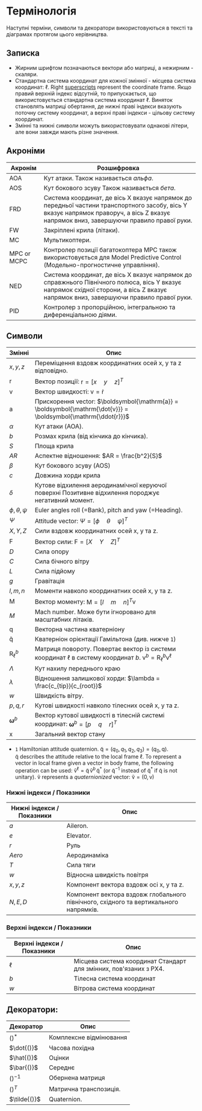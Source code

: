 # Термінологія

Наступні терміни, символи та декоратори використовуються в тексті та діаграмах протягом цього керівництва.

## Записка

- Жирним шрифтом позначаються вектори або матриці, а нежирним - скаляри.
- Стандартна система координат для кожної змінної - місцева система координат: $\ell{}$. Right [superscripts](#superscripts) represent the coordinate frame. Якщо правий верхній індекс відсутній, то припускається, що використовується стандартна система координат $\ell{}$. Виняток становлять матриці обертання, де нижні праві індекси вказують поточну систему координат, а верхні праві індекси - цільову систему координат.
- Змінні та нижні символи можуть використовувати однакові літери, але вони завжди мають різне значення.

## Акроніми

| Акронім     | Розшифровка                                                                                                                                                                             |
| ----------- | --------------------------------------------------------------------------------------------------------------------------------------------------------------------------------------- |
| AOA         | Кут атаки. Також називається _альфа_.                                                                                                                                                   |
| AOS         | Кут бокового зсуву Також називається _бета_.                                                                                                                                            |
| FRD         | Система координат, де вісь X вказує напрямок до передньої частини транспортного засобу, вісь Y вказує напрямок праворуч, а вісь Z вказує напрямок вниз, завершуючи правило правої руки. |
| FW          | Закріплені крила (літаки).                                                                                                                                                              |
| MC          | Мультикоптери.                                                                                                                                                                          |
| MPC or MCPC | Контролер позиції багатокоптера MPC також використовується для Model Predictive Control (Модельно-прогностичне управління).                                                             |
| NED         | Система координат, де вісь X вказує напрямок до справжнього Північного полюса, вісь Y вказує напрямок східної сторони, а вісь Z вказує напрямок вниз, завершуючи правило правої руки.   |
| PID         | Контролер з пропорційною, інтегральною та диференціальною діями.                                                                                                                        |

## Символи

| Змінні                               | Опис                                                                                                                                                                                          |
| ------------------------------------ | --------------------------------------------------------------------------------------------------------------------------------------------------------------------------------------------- |
| $x,y,z$                              | Переміщення вздовж координатних осей x, y та z відповідно.                                                                                                                                    |
| $\boldsymbol{\mathrm{r}}$          | Вектор позиції: $\boldsymbol{\mathrm{r}} = [x \quad y \quad z]^T$                                                                                                                         |
| $\boldsymbol{\mathrm{v}}$          | Вектор швидкості: $\boldsymbol{\mathrm{v}} = \boldsymbol{\mathrm{\dot{r}}}$                                                                                                              |
| $\boldsymbol{\mathrm{a}}$          | Прискорення vector: $\boldsymbol{\mathrm{a}} = \boldsymbol{\mathrm{\dot{v}}} = \boldsymbol{\mathrm{\ddot{r}}}$                                                                        |
| $\alpha$                            | Кут атаки (AOA).                                                                                                                                                                              |
| $b$                                  | Розмах крила (від кінчика до кінчика).                                                                                                                                                        |
| $S$                                  | Площа крила                                                                                                                                                                                   |
| $AR$                                 | Аспектне відношення: $AR = \frac{b^2}{S}$                                                                                                                                                    |
| $\beta$                             | Кут бокового зсуву (AOS)                                                                                                                                                                      |
| $c$                                  | Довжина хорди крила                                                                                                                                                                           |
| $\delta$                            | Кутове відхилення аеродинамічної керуючої поверхні Позитивне відхилення породжує негативний момент.                                                                                           |
| $\phi,\theta,\psi$                | Euler angles roll (=Bank), pitch and yaw (=Heading).                                                                                                                                          |
| $\Psi$                              | Attitude vector: $\Psi = [\phi \quad \theta \quad \psi]^T$                                                                                                                              |
| $X,Y,Z$                              | Сили вздовж координатних осей x, y та z.                                                                                                                                                      |
| $\boldsymbol{\mathrm{F}}$          | Вектор сили: $\boldsymbol{\mathrm{F}} = [X \quad Y \quad Z]^T$                                                                                                                            |
| $D$                                  | Сила опору                                                                                                                                                                                    |
| $C$                                  | Сила бічного вітру                                                                                                                                                                            |
| $L$                                  | Сила підйому                                                                                                                                                                                  |
| $g$                                  | Гравітація                                                                                                                                                                                    |
| $l,m,n$                              | Моменти навколо координатних осей x, y та z.                                                                                                                                                  |
| $\boldsymbol{\mathrm{M}}$          | Вектор моменту: $\boldsymbol{\mathrm{M}} = [l \quad m \quad n]^T$v                                                                                                                        |
| $M$                                  | Mach number. Може бути ігноровано для масштабних літаків.                                                                                                                                     |
| $\boldsymbol{\mathrm{q}}$          | Векторна частина кватерніону                                                                                                                                                                  |
| $\boldsymbol{\mathrm{\tilde{q}}}$ | Кватерніон орієнтації Гамільтона (див. нижче `1`)                                                                                                                                             |
| $\boldsymbol{\mathrm{R}}_\ell^b$  | Матриця повороту. Повертає вектор із системи координат $\ell{}$ в систему координат $b{}$. $\boldsymbol{\mathrm{v}}^b = \boldsymbol{\mathrm{R}}_\ell^b \boldsymbol{\mathrm{v}}^\ell$ |
| $\Lambda$                           | Кут нахилу переднього краю                                                                                                                                                                    |
| $\lambda$                           | Відношення залишкової хорди: $\lambda = \frac{c_{tip}}{c_{root}}$                                                                                                                         |
| $w$                                  | Швидкість вітру.                                                                                                                                                                              |
| $p,q,r$                              | Кутові швидкості навколо тілесних осей x, y та z.                                                                                                                                             |
| $\boldsymbol{\omega}^b$            | Вектор кутової швидкості в тілесній системі координат: $\boldsymbol{\omega}^b = [p \quad q \quad r]^T$                                                                                    |
| $\boldsymbol{\mathrm{x}}$          | Загальний вектор стану                                                                                                                                                                        |

- `1` Hamiltonian attitude quaternion. $\boldsymbol{\mathrm{\tilde{q}}} = (q_0, q_1, q_2, q_3) = (q_0, \boldsymbol{\mathrm{q}})$.<br> $\boldsymbol{\mathrm{\tilde{q}}}{}$ describes the attitude relative to the local frame $\ell{}$. To represent a vector in local frame given a vector in body frame, the following operation can be used: $\boldsymbol{\mathrm{\tilde{v}}}^\ell = \boldsymbol{\mathrm{\tilde{q}}} \, \boldsymbol{\mathrm{\tilde{v}}}^b \, \boldsymbol{\mathrm{\tilde{q}}}^*{}$ (or $\boldsymbol{\mathrm{\tilde{q}}}^{-1}{}$ instead of $\boldsymbol{\mathrm{\tilde{q}}}^*{}$ if $\boldsymbol{\mathrm{\tilde{q}}}{}$ is not unitary). $\boldsymbol{\mathrm{\tilde{v}}}{}$ represents a _quaternionized_ vector: $\boldsymbol{\mathrm{\tilde{v}}} = (0,\boldsymbol{\mathrm{v}})$

### Нижні індекси / Показники

| Нижні індекси / Показники | Опис                                                                                  |
| ------------------------- | ------------------------------------------------------------------------------------- |
| $a$                       | Aileron.                                                                              |
| $e$                       | Elevator.                                                                             |
| $r$                       | Руль                                                                                  |
| $Aero$                    | Аеродинаміка                                                                          |
| $T$                       | Сила тяги                                                                             |
| $w$                       | Відносна швидкість повітря                                                            |
| $x,y,z$                   | Компонент вектора вздовж осі x, y та z.                                               |
| $N,E,D$                   | Компонент вектора вздовж глобального північного, східного та вертикального напрямків. |

<a id="superscripts"></a>

### Верхні індекси / Показники

| Верхні індекси / Показники | Опис                                                              |
| -------------------------- | ----------------------------------------------------------------- |
| $\ell$                    | Місцева система координат Стандарт для змінних, пов'язаних з PX4. |
| $b$                        | Тілесна система координат                                         |
| $w$                        | Вітрова система координат                                         |

## Декоратори:

| Декоратор     | Опис                    |
| ------------- | ----------------------- |
| $()^*$        | Комплексне відмінювання |
| $\dot{()}$   | Часова похідна          |
| $\hat{()}$   | Оцінки                  |
| $\bar{()}$   | Середнє                 |
| $()^{-1}$     | Обернена матриця        |
| $()^T$        | Матрична транспозиція.  |
| $\tilde{()}$ | Quaternion.             |
